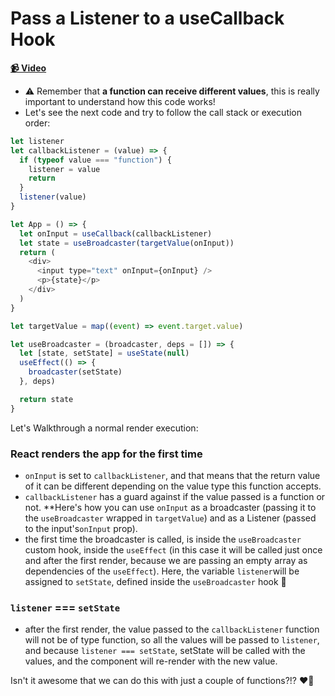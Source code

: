 # Pass a Listener to a useCallback Hook

**[📹 Video](https://egghead.io/lessons/egghead-pass-a-listener-to-a-usecallback-hook)**

- ⚠️ Remember that **a function can receive different values**, this is really important to understand how this code works!
- Let's see the next code and try to follow the call stack or execution order:

```js
let listener
let callbackListener = (value) => {
  if (typeof value === "function") {
    listener = value
    return
  }
  listener(value)
}

let App = () => {
  let onInput = useCallback(callbackListener)
  let state = useBroadcaster(targetValue(onInput))
  return (
    <div>
      <input type="text" onInput={onInput} />
      <p>{state}</p>
    </div>
  )
}

let targetValue = map((event) => event.target.value)

let useBroadcaster = (broadcaster, deps = []) => {
  let [state, setState] = useState(null)
  useEffect(() => {
    broadcaster(setState)
  }, deps)

  return state
}
```

Let's Walkthrough a normal render execution:

### React renders the app for the first time

- `onInput` is set to `callbackListener`, and that means that the return value of it can be different depending on the value type this function accepts.
- `callbackListener` has a guard against if the value passed is a function or not. \*\*Here's how you can use `onInput` as a broadcaster (passing it to the `useBroadcaster` wrapped in `targetValue`) and as a Listener (passed to the input's`onInput` prop).
- the first time the broadcaster is called, is inside the `useBroadcaster` custom hook, inside the `useEffect` (in this case it will be called just once and after the first render, because we are passing an empty array as dependencies of the `useEffect`). Here, the variable `listener`will be assigned to `setState`, defined inside the `useBroadcaster` hook 🤯

### `listener` === `setState`

- after the first render, the value passed to the `callbackListener` function will not be of type function, so all the values will be passed to `listener`, and because `listener === setState`, setState will be called with the values, and the component will re-render with the new value.

Isn't it awesome that we can do this with just a couple of functions?!? ❤️🚀

